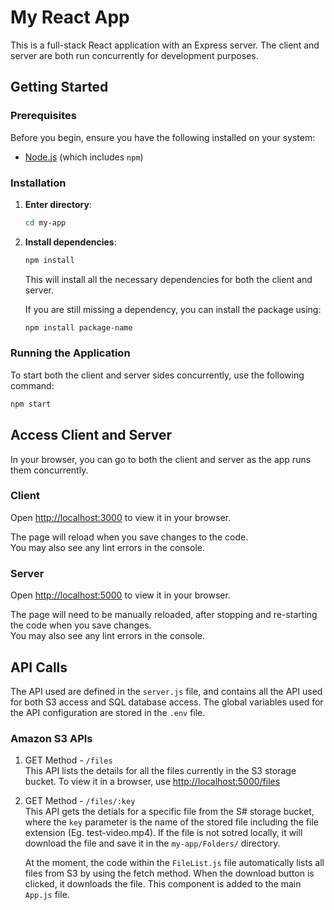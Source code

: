 # My React App

This is a full-stack React application with an Express server. The client and server are both run concurrently for development purposes.

## Getting Started

### Prerequisites

Before you begin, ensure you have the following installed on your system:

- [Node.js](https://nodejs.org/) (which includes `npm`)

### Installation

1. **Enter directory**:

    ```bash
    cd my-app
    ```

2. **Install dependencies**:

    ```bash
    npm install
    ```

    This will install all the necessary dependencies for both the client and server.

    If you are still missing a dependency, you can install the package using:

    ```bash
    npm install package-name
    ```

### Running the Application

To start both the client and server sides concurrently, use the following command:

```bash
npm start
```

## Access Client and Server

In your browser, you can go to both the client and server as the app runs them concurrently.

### Client

Open [http://localhost:3000](http://localhost:3000) to view it in your browser.

The page will reload when you save changes to the code.\
You may also see any lint errors in the console.

### Server

Open [http://localhost:5000](http://localhost:5000) to view it in your browser.

The page will need to be manually reloaded, after stopping and re-starting the code when you save changes.\
You may also see any lint errors in the console.

## API Calls
The API used are defined in the `server.js` file, and contains all the API used for both S3 access and SQL database access. The global variables used for the API configuration are stored in the `.env` file.

### Amazon S3 APIs
1. GET Method - `/files`\
This API lists the details for all the files currently in the S3 storage bucket. To view it in a browser, use [http://localhost:5000/files](http://localhost:5000/files)

2. GET Method - `/files/:key`\
This API gets the detials for a specific file from the S# storage bucket, where the `key` parameter is the name of the stored file including the file extension (Eg. test-video.mp4). If the file is not sotred locally, it will download the file and save it in the `my-app/Folders/` directory.

   At the moment, the code within the `FileList.js` file automatically lists all files from S3 by using the fetch method. When the download button is clicked, it downloads the file. This component is added to the main `App.js` file.